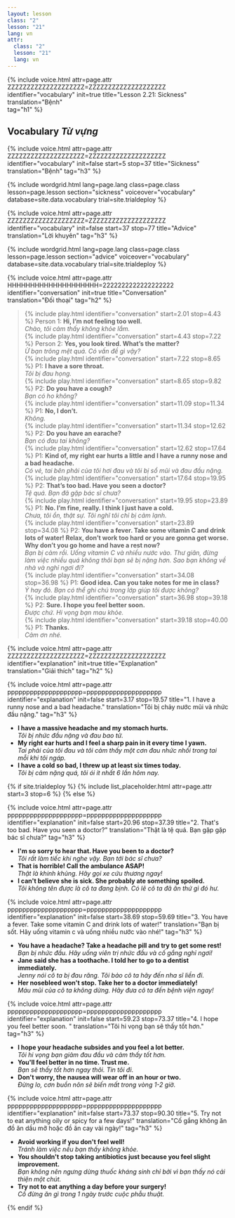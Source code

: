 ```yaml
---
layout: lesson
class: "2"
lesson: "21"
lang: vn
attr:
  class: "2"
  lesson: "21"
  lang: vn
---
```



{%  include voice.html attr=page.attr        ZZZZZZZZZZZZZZZZZZZZ=ZZZZZZZZZZZZZZZZZZZZ
	identifier="vocabulary"  init=true
	title="Lesson 2.21: Sickness"
	translation="Bệnh"      
    tag="h1" %}

## Vocabulary   *Từ vựng*

{%  include voice.html attr=page.attr    ZZZZZZZZZZZZZZZZZZZZ=ZZZZZZZZZZZZZZZZZZZZ
	identifier="vocabulary"  init=false start=5 stop=37
	title="Sickness"        
	translation="Bệnh"
    tag="h3" %}


{% include wordgrid.html lang=page.lang
		class=page.class 
		lesson=page.lesson 
		section="sickness"
		voiceover="vocabulary"
		database=site.data.vocabulary 
		trial=site.trialdeploy %}

{%  include voice.html attr=page.attr    ZZZZZZZZZZZZZZZZZZZZ=ZZZZZZZZZZZZZZZZZZZZ
	identifier="vocabulary"  init=false start=37 stop=77
	title="Advice"        
	translation="Lời khuyên"
    tag="h3" %}


{% include wordgrid.html lang=page.lang
		class=page.class 
		lesson=page.lesson 
		section="advice"
		voiceover="vocabulary"
		database=site.data.vocabulary 
		trial=site.trialdeploy %}



{%  include voice.html attr=page.attr    HHHHHHHHHHHHHHHHHHHH=2222222222222222222
	identifier="conversation"  init=true
	title="Conversation"        
	translation="Đối thoại"
    tag="h2" %}

> {% include play.html identifier="conversation" start=2.01 stop=4.43 %} Person 1: **Hi, I’m not feeling too well.**    
*Chào, tôi cảm thấy không khỏe lắm.*  
> {% include play.html identifier="conversation" start=4.43 stop=7.22 %} Person 2: **Yes, you look tired. What’s the matter?**    
*Ừ bạn trông mệt quá. Có vấn đề gì vậy?*    
> {% include play.html identifier="conversation" start=7.22 stop=8.65 %} P1: **I have a sore throat.**     
*Tôi bị đau họng.*  
> {% include play.html identifier="conversation" start=8.65 stop=9.82 %} P2: **Do you have a cough?**    
*Bạn có ho không?*  
> {% include play.html identifier="conversation" start=11.09 stop=11.34 %} P1: **No, I don’t.**    
*Không.*  
> {% include play.html identifier="conversation" start=11.34 stop=12.62 %} P2: **Do you have an earache?**    
*Bạn có đau tai không?*  
> {% include play.html identifier="conversation" start=12.62 stop=17.64 %} P1: **Kind of, my right ear hurts a little and I have a runny nose and a bad headache.**      
*Có vẻ, tai bên phải của tôi hơi đau và tôi bị sổ mũi và đau đầu nặng.*  
> {% include play.html identifier="conversation" start=17.64 stop=19.95 %} P2: **That’s too bad. Have you seen a doctor?**      
*Tệ quá. Bạn đã gặp bác sĩ chưa?*  
> {% include play.html identifier="conversation" start=19.95 stop=23.89 %} P1: **No. I’m fine, really. I think I just have a cold.**  
*Chưa, tôi ổn, thật sự. Tôi nghĩ tôi chỉ bị cảm lạnh.*      
> {% include play.html identifier="conversation" start=23.89 stop=34.08 %} P2: **You have a fever. Take some vitamin C and drink lots of water! Relax, don’t work too hard or you are gonna get worse. Why don’t you go home and have a rest now?**    
*Bạn bị cảm rồi. Uống vitamin C và nhiều nước vào. Thư giãn, đừng làm việc nhiều quá không thôi bạn sẽ bị nặng hơn. Sao bạn không về nhà và nghỉ ngơi đi?*  
> {% include play.html identifier="conversation" start=34.08 stop=36.98 %} P1: **Good idea. Can you take notes for me in class?**    
*Ý hay đó. Bạn có thể ghi chú trong lớp giúp tôi được không?*  
> {% include play.html identifier="conversation" start=36.98 stop=39.18 %} P2: **Sure. I hope you feel better soon.**    
*Được chứ. Hi vọng bạn mau khỏe.*  
> {% include play.html identifier="conversation" start=39.18 stop=40.00 %} P1: **Thanks.**  
*Cảm ơn nhé.*  


{%  include voice.html attr=page.attr    ZZZZZZZZZZZZZZZZZZZZ=ZZZZZZZZZZZZZZZZZZZZ
	identifier="explanation"  init=true
	title="Explanation"        
	translation="Giải thích"
    tag="h2" %}



{%  include voice.html attr=page.attr    pppppppppppppppppppp=pppppppppppppppppppp
	identifier="explanation"  init=false start=3.17 stop=19.57
	title="1. I have a runny nose and a bad headache."
	translation="Tôi bị chảy nước mũi và nhức đầu nặng."
    tag="h3" %}

- **I have a massive headache and my stomach hurts.**  
*Tôi bị nhức đầu nặng và đau bao tử.*   
- **My right ear hurts and I feel a sharp pain in it every time I yawn.**  
*Tai phải của tôi đau và tôi cảm thấy một cơn đau nhức nhối trong tai mỗi khi tôi ngáp.*   
- **I have a cold so bad, I threw up at least six times today.**  
*Tôi bị cảm nặng quá, tôi ói ít nhất 6 lần hôm nay.*    


{% if site.trialdeploy %}
  {% include list_placeholder.html  attr=page.attr     start=3 stop=6 %}
  {% else %}
  


{%  include voice.html attr=page.attr    pppppppppppppppppppp=pppppppppppppppppppp
	identifier="explanation"  init=false start=20.96 stop=37.39
	title="2. That's too bad. Have you seen a doctor?"
	translation="Thật là tệ quá. Bạn gặp gặp bác sĩ chưa?"
    tag="h3" %}

- **I'm so sorry to hear that. Have you been to a doctor?**  
*Tôi rất làm tiếc khi nghe vậy. Bạn tới bác sĩ chưa?*   
- **That is horrible! Call the ambulance ASAP!**  
*Thật là khinh khủng. Hãy gọi xe cứu thương ngay!*   
- **I can't believe she is sick. She probably ate something spoiled.**  
*Tôi không tên được là cô ta đang bịnh. Có lẽ cô ta đã ăn thứ gì đó hư.*    


{%  include voice.html attr=page.attr    pppppppppppppppppppp=pppppppppppppppppppp
	identifier="explanation"  init=false start=38.69 stop=59.69
	title="3. You have a fever. Take some vitamin C and drink lots of water!"
	translation="Bạn bị sốt. Hãy uống vitamin c và uống nhiều nước vào nhé!"
    tag="h3" %}

- **You have a headache? Take a headache pill and try to get some rest!**  
*Bạn bị nhức đầu. Hãy uống viên trị nhức đầu và cố gắng nghỉ ngơi!*    
- **Jane said she has a toothache. I told her to go to a dentist immediately.**  
*Jenny nói cô ta bị đau răng. Tôi bảo cô ta hãy đến nha sĩ liền đi.*    
- **Her nosebleed won't stop. Take her to a doctor immediately!**   
*Máu mũi của cô ta không dừng. Hãy đưa cô ta đến bệnh viện ngay!*
   

{%  include voice.html attr=page.attr    pppppppppppppppppppp=pppppppppppppppppppp
	identifier="explanation"  init=false start=59.23 stop=73.37
	title="4. I hope you feel better soon. "
	translation="Tôi hi vọng bạn sẽ thấy tốt hơn."
    tag="h3" %}

- **I hope your headache subsides and you feel a lot better.**  
*Tôi hi vọng bạn giảm đau đầu và cảm thấy tốt hơn.*   
- **You'll feel better in no time. Trust me.**  
*Bạn sẽ thấy tốt hơn ngay thôi. Tin tôi đi.*    
- **Don't worry, the nausea will wear off in an hour or two.**  
*Đừng lo, cơn buồn nôn sẽ biến mất trong vòng 1-2 giờ.*   


{%  include voice.html attr=page.attr    pppppppppppppppppppp=pppppppppppppppppppp
	identifier="explanation"  init=false start=73.37 stop=90.30
	title="5. Try not to eat anything oily or spicy for a few days!"
	translation="Cố gắng không ăn đồ ăn dầu mỡ hoặc đồ ăn cay vài ngày!"
    tag="h3" %}

- **Avoid working if you don't feel well!**  
*Tránh làm việc nếu bạn thấy không khỏe.*    
- **You shouldn't stop taking antibiotics just because you feel slight improvement.**  
*Bạn không nên ngưng dừng thuốc kháng sinh chỉ bởi vì bạn thấy nó cải thiện một chút.*   
- **Try not to eat anything a day before your surgery!**  
*Cố đừng ăn gì trong 1 ngày trước cuộc phẫu thuật.*    


{% endif %}